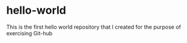 # hello-world
This is the first hello world repository that I created for the purpose of exercising Git-hub

